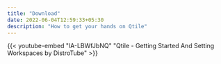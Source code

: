 ```yaml
---
title: "Download"
date: 2022-06-04T12:59:33+05:30
description: "How to get your hands on Qtile"
---
```


{{< youtube-embed "lA-LBWfJbNQ" "Qtile - Getting Started And Setting Workspaces by DistroTube" >}}
